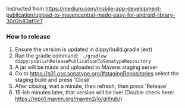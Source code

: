 Instructed from https://medium.com/mobile-app-development-publication/upload-to-mavencentral-made-easy-for-android-library-30d2b83af0c7


### How to release

1) Ensure the version is updated in dippy/build.gradle (ext)
2) Run the gradle command: ` ./gradlew dippy:publishReleasePublicationToSonatypeRepository`
3) A jar will be made and uploaded to Mavens staging server
4) Go to https://s01.oss.sonatype.org/#stagingRepositories select the staging build and press 'Close'
5) After closing, wait a minute, then refresh, then press 'Release'
6) 15-ish minutes later, that version will be live! (Double check here: https://repo1.maven.org/maven2/io/github/)

